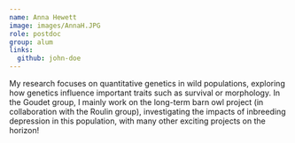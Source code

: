 ```yaml
---
name: Anna Hewett
image: images/AnnaH.JPG
role: postdoc
group: alum
links:
  github: john-doe
---
```

My research focuses on quantitative genetics in wild populations, exploring how genetics influence important traits such as survival or morphology. 
In the Goudet group, I mainly work on the long-term barn owl project (in collaboration with the Roulin group), investigating the impacts of inbreeding depression in this population, with many other exciting projects on the horizon!
